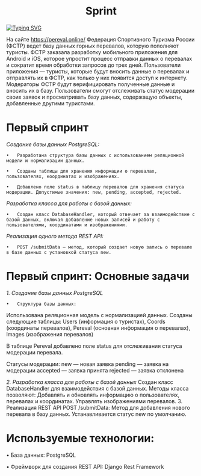 <h1 align="center">Sprint </h1>

[![Typing SVG](https://readme-typing-svg.herokuapp.com?color=%2336BCF7&lines=Проект+Pereval)](https://git.io/typing-svg)

На сайте https://pereval.online/ Федерация Спортивного Туризма России (ФСТР) ведет базу данных горных перевалов, которую пополняют туристы. ФСТР заказала разработку мобильного приложения для Android и iOS, которое упростит процесс отправки данных о перевалах и сократит время обработки запросов до трех дней.
Пользователи приложения — туристы, которые будут вносить данные о перевалах и отправлять их в ФСТР, как только у них появится доступ к интернету. Модераторы ФСТР будут верифицировать полученные данные и вносить их в базу. Пользователи смогут отслеживать статус модерации своих заявок и просматривать базу данных, содержащую объекты, добавленные другими туристами.

# Первый спринт


_Создание базы данных PostgreSQL:_


    •	Разработана структура базы данных с использованием реляционной модели и нормализации данных.

    •	Созданы таблицы для хранения информации о перевалах, пользователях, координатах и изображениях.

    •	Добавлено поле status в таблицу перевалов для хранения статуса модерации. Допустимые значения: new, pending, accepted, rejected.


_Разработка класса для работы с базой данных:_

    •	Создан класс DatabaseHandler, который отвечает за взаимодействие с базой данных, включая добавление новых записей и работу с пользователями, координатами и изображениями.


_Реализация одного метода REST API:_

    •	POST /submitData — метод, который создает новую запись о перевале в базе данных с установкой статуса new.

# Первый спринт: Основные задачи

_1. Создание базы данных PostgreSQL_

    •	Структура базы данных:
Использована реляционная модель с нормализацией данных.
Созданы следующие таблицы: Users (информация о туристах), Coords (координаты перевалов), Pereval (основная информация о перевалах), Images (изображения перевалов)

В таблице Pereval добавлено поле status для отслеживания статуса модерации перевала.

Статусы модерации:
new — новая заявка
pending — заявка на модерации
accepted — заявка принята
rejected — заявка отклонена

_2. Разработка класса для работы с базой данных_
Создан класс DatabaseHandler для взаимодействия с базой данных.
Методы класса позволяют:
Добавлять и обновлять информацию о пользователях, перевалах и координатах.
Управлять изображениями перевалов.
3. Реализация REST API
POST /submitData:
Метод для добавления нового перевала в базу данных.
Устанавливается статус new по умолчанию.

# Используемые технологии:

•	База данных: PostgreSQL

•	Фреймворк для создания REST API: Django Rest Framework

